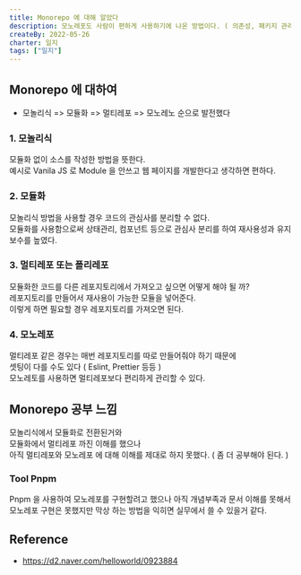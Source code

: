 ```yaml
---
title: Monorepo 에 대해 알았다
description: 모노레포도 사람이 편하게 사용하기에 나온 방법이다. ( 의존성, 패키지 관리 )
createBy: 2022-05-26
charter: 일지
tags: ["일지"]
---
```


## Monorepo 에 대하여

-   모놀리식 => 모듈화 => 멀티레포 => 모노레노 순으로 발전했다

### 1. 모놀리식

모듈화 없이 소스를 작성한 방법을 뜻한다.  
예시로 Vanila JS 로 Module 을 안쓰고 웹 페이지를 개발한다고 생각하면 편하다.

### 2. 모듈화

모놀리식 방법을 사용할 경우 코드의 관심사를 분리할 수 없다.  
모듈화를 사용함으로써 상태관리, 컴포넌트 등으로 관심사 분리를 하여 재사용성과 유지보수를 높였다.

### 3. 멀티레포 또는 폴리레포

모듈화한 코드를 다른 레포지토리에서 가져오고 싶으면 어떻게 해야 될 까?  
레포지토리를 만들어서 재사용이 가능한 모듈을 넣어준다.  
이렇게 하면 필요할 경우 레포지토리를 가져오면 된다.

### 4. 모노레포

멀티레포 같은 경우는 매번 레포지토리를 따로 만들어줘야 하기 때문에  
셋팅이 다를 수도 있다 ( Eslint, Prettier 등등 )  
모노레토를 사용하면 멀티레포보다 편리하게 관리할 수 있다.

## Monorepo 공부 느낌

모놀리식에서 모듈화로 전환된거와  
모듈화에서 멀티레포 까진 이해를 했으나  
아직 멀티레포와 모노레포 에 대해 이해를 제대로 하지 못했다. ( 좀 더 공부해야 된다. )

### Tool Pnpm

Pnpm 을 사용하여 모노레포를 구현할려고 했으나 아직 개념부족과 문서 이해를 못해서  
모노레포 구현은 못했지만 막상 하는 방법을 익히면 실무에서 쓸 수 있을거 같다.

## Reference

-   https://d2.naver.com/helloworld/0923884
